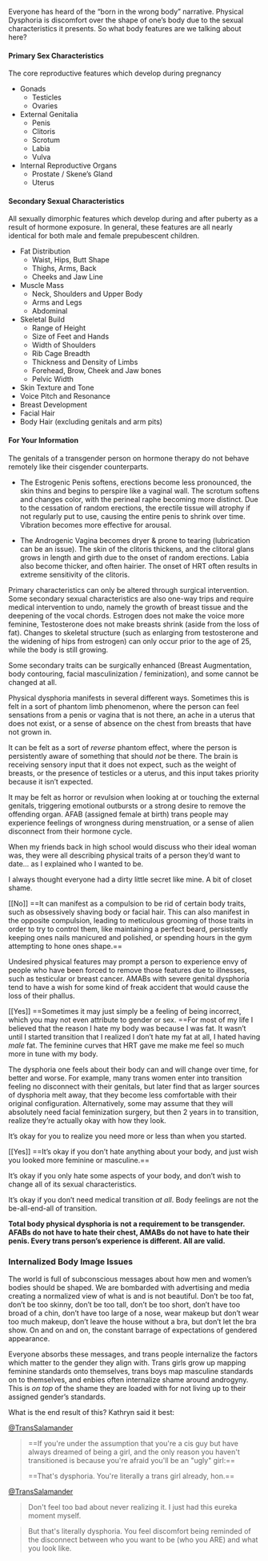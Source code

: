 Everyone has heard of the “born in the wrong body” narrative. Physical Dysphoria is discomfort over the shape of one’s body due to the sexual characteristics it presents. So what body features are we talking about here?

#### Primary Sex Characteristics

The core reproductive features which develop during pregnancy

-   Gonads
    -   Testicles
    -   Ovaries
-   External Genitalia
    -   Penis
    -   Clitoris
    -   Scrotum
    -   Labia
    -   Vulva
-   Internal Reproductive Organs
    -   Prostate / Skene’s Gland
    -   Uterus

#### Secondary Sexual Characteristics

All sexually dimorphic features which develop during and after puberty as a result of hormone exposure. In general, these features are all nearly identical for both male and female prepubescent children.

-   Fat Distribution
    -   Waist, Hips, Butt Shape
    -   Thighs, Arms, Back
    -   Cheeks and Jaw Line
-   Muscle Mass
    -   Neck, Shoulders and Upper Body
    -   Arms and Legs
    -   Abdominal
-   Skeletal Build
    -   Range of Height
    -   Size of Feet and Hands
    -   Width of Shoulders
    -   Rib Cage Breadth
    -   Thickness and Density of Limbs
    -   Forehead, Brow, Cheek and Jaw bones
    -   Pelvic Width
-   Skin Texture and Tone
-   Voice Pitch and Resonance
-   Breast Development
-   Facial Hair
-   Body Hair (excluding genitals and arm pits)

#### For Your Information

The genitals of a transgender person on hormone therapy do not behave remotely like their cisgender counterparts.

-   The Estrogenic Penis softens, erections become less pronounced, the skin thins and begins to perspire like a vaginal wall. The scrotum softens and changes color, with the perineal raphe becoming more distinct. Due to the cessation of random erections, the erectile tissue will atrophy if not regularly put to use, causing the entire penis to shrink over time. Vibration becomes more effective for arousal.
    
-   The Androgenic Vagina becomes dryer & prone to tearing (lubrication can be an issue). The skin of the clitoris thickens, and the clitoral glans grows in length and girth due to the onset of random erections. Labia also become thicker, and often hairier. The onset of HRT often results in extreme sensitivity of the clitoris.
    

Primary characteristics can only be altered through surgical intervention. Some secondary sexual characteristics are also one-way trips and require medical intervention to undo, namely the growth of breast tissue and the deepening of the vocal chords. Estrogen does not make the voice more feminine, Testosterone does not make breasts shrink (aside from the loss of fat). Changes to skeletal structure (such as enlarging from testosterone and the widening of hips from estrogen) can only occur prior to the age of 25, while the body is still growing.

Some secondary traits can be surgically enhanced (Breast Augmentation, body contouring, facial masculinization / feminization), and some cannot be changed at all.

Physical dysphoria manifests in several different ways. Sometimes this is felt in a sort of phantom limb phenomenon, where the person can feel sensations from a penis or vagina that is not there, an ache in a uterus that does not exist, or a sense of absence on the chest from breasts that have not grown in.

It can be felt as a sort of _reverse_ phantom effect, where the person is persistently aware of something that should _not_ be there. The brain is receiving sensory input that it does not expect, such as the weight of breasts, or the presence of testicles or a uterus, and this input takes priority because it isn’t expected.

It may be felt as horror or revulsion when looking at or touching the external genitals, triggering emotional outbursts or a strong desire to remove the offending organ. AFAB (assigned female at birth) trans people may experience feelings of wrongness during menstruation, or a sense of alien disconnect from their hormone cycle.

When my friends back in high school would discuss who their ideal woman was, they were all describing physical traits of a person they’d want to date... as I explained who I wanted to be.

I always thought everyone had a dirty little secret like mine. A bit of closet shame.

[[No]] ==It can manifest as a compulsion to be rid of certain body traits, such as obsessively shaving body or facial hair. This can also manifest in the opposite compulsion, leading to meticulous grooming of those traits in order to try to control them, like maintaining a perfect beard, persistently keeping ones nails manicured and polished, or spending hours in the gym attempting to hone ones shape.==

Undesired physical features may prompt a person to experience envy of people who have been forced to remove those features due to illnesses, such as testicular or breast cancer. AMABs with severe genital dysphoria tend to have a wish for some kind of freak accident that would cause the loss of their phallus.

[[Yes]] ==Sometimes it may just simply be a feeling of being incorrect, which you may not even attribute to gender or sex. ==For most of my life I believed that the reason I hate my body was because I was fat. It wasn’t until I started transition that I realized I don’t hate my fat at all, I hated having _male_ fat. The feminine curves that HRT gave me make me feel so much more in tune with my body.

The dysphoria one feels about their body can and will change over time, for better and worse. For example, many trans women enter into transition feeling no disconnect with their genitals, but later find that as larger sources of dysphoria melt away, that they become less comfortable with their original configuration. Alternatively, some may assume that they will absolutely need facial feminization surgery, but then 2 years in to transition, realize they’re actually okay with how they look.

It’s okay for you to realize you need more or less than when you started.

[[Yes]] ==It’s okay if you don’t hate anything about your body, and just wish you looked more feminine or masculine.==

It’s okay if you only hate some aspects of your body, and don’t wish to change all of its sexual characteristics.

It’s okay if you don’t need medical transition _at all_. Body feelings are not the be-all-end-all of transition.

**Total body physical dysphoria is not a requirement to be transgender. AFABs do not have to hate their chest, AMABs do not have to hate their penis. Every trans person’s experience is different. All are valid.**

### Internalized Body Image Issues 
The world is full of subconscious messages about how men and women’s bodies should be shaped. We are bombarded with advertising and media creating a normalized view of what is and is not beautiful. Don’t be too fat, don’t be too skinny, don’t be too tall, don’t be too short, don’t have too broad of a chin, don’t have too large of a nose, wear makeup but don’t wear too much makeup, don’t leave the house without a bra, but don’t let the bra show. On and on and on, the constant barrage of expectations of gendered appearance.

Everyone absorbs these messages, and trans people internalize the factors which matter to the gender they align with. Trans girls grow up mapping feminine standards onto themselves, trans boys map masculine standards on to themselves, and enbies often internalize shame around androgyny. This is _on top_ of the shame they are loaded with for not living up to their assigned gender’s standards.

What is the end result of this? Kathryn said it best:

[@TransSalamander](https://twitter.com/TransSalamander/status/947522372315369472)

> ==If you're under the assumption that you're a cis guy but have always dreamed of being a girl, and the only reason you haven't transitioned is because you're afraid you'll be an "ugly" girl:==
>
> ==That's dysphoria. You're literally a trans girl already, hon.==

[@TransSalamander](https://twitter.com/TransSalamander/status/947523244948680705) 

> Don't feel too bad about never realizing it. I just had this eureka moment myself.

> But that's literally dysphoria. You feel discomfort being reminded of the disconnect between who you want to be (who you ARE) and what you look like.